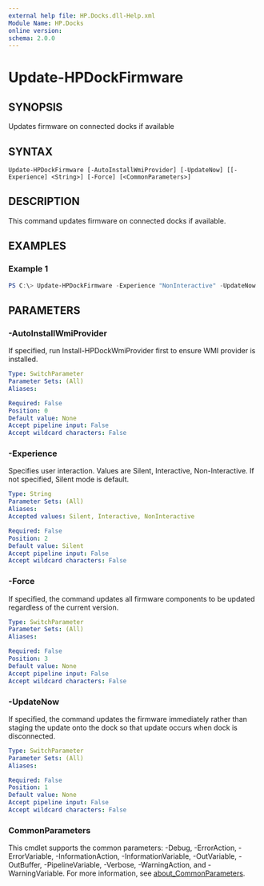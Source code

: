 ```yaml
---
external help file: HP.Docks.dll-Help.xml
Module Name: HP.Docks
online version:
schema: 2.0.0
---
```


# Update-HPDockFirmware

## SYNOPSIS
Updates firmware on connected docks if available

## SYNTAX

```
Update-HPDockFirmware [-AutoInstallWmiProvider] [-UpdateNow] [[-Experience] <String>] [-Force] [<CommonParameters>]
```

## DESCRIPTION
This command updates firmware on connected docks if available.

## EXAMPLES

### Example 1
```powershell
PS C:\> Update-HPDockFirmware -Experience "NonInteractive" -UpdateNow
```

## PARAMETERS

### -AutoInstallWmiProvider
If specified, run Install-HPDockWmiProvider first to ensure WMI provider is installed.

```yaml
Type: SwitchParameter
Parameter Sets: (All)
Aliases:

Required: False
Position: 0
Default value: None
Accept pipeline input: False
Accept wildcard characters: False
```

### -Experience
Specifies user interaction.
Values are Silent, Interactive, Non-Interactive.
If not specified, Silent mode is default.

```yaml
Type: String
Parameter Sets: (All)
Aliases:
Accepted values: Silent, Interactive, NonInteractive

Required: False
Position: 2
Default value: Silent
Accept pipeline input: False
Accept wildcard characters: False
```

### -Force
If specified, the command updates all firmware components to be updated regardless of the current version.

```yaml
Type: SwitchParameter
Parameter Sets: (All)
Aliases:

Required: False
Position: 3
Default value: None
Accept pipeline input: False
Accept wildcard characters: False
```

### -UpdateNow
If specified, the command updates the firmware immediately rather than staging the update onto the dock so that update occurs when dock is disconnected.

```yaml
Type: SwitchParameter
Parameter Sets: (All)
Aliases:

Required: False
Position: 1
Default value: None
Accept pipeline input: False
Accept wildcard characters: False
```

### CommonParameters
This cmdlet supports the common parameters: -Debug, -ErrorAction, -ErrorVariable, -InformationAction, -InformationVariable, -OutVariable, -OutBuffer, -PipelineVariable, -Verbose, -WarningAction, and -WarningVariable. For more information, see [about_CommonParameters](http://go.microsoft.com/fwlink/?LinkID=113216).
